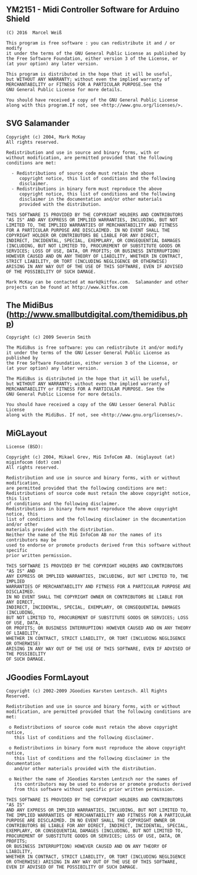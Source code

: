 
YM2151 - Midi Controller Software for Arduino Shield
---------------------------------------------

	(C) 2016  Marcel Weiß

	This program is free software : you can redistribute it and / or modify
	it under the terms of the GNU General Public License as published by
	the Free Software Foundation, either version 3 of the License, or
	(at your option) any later version.

	This program is distributed in the hope that it will be useful,
	but WITHOUT ANY WARRANTY; without even the implied warranty of
	MERCHANTABILITY or FITNESS FOR A PARTICULAR PURPOSE.See the
	GNU General Public License for more details.

	You should have received a copy of the GNU General Public License
	along with this program.If not, see <http://www.gnu.org/licenses/>.
	
	
	
	
SVG Salamander
---------------------------------------------

	Copyright (c) 2004, Mark McKay
	All rights reserved.

	Redistribution and use in source and binary forms, with or 
	without modification, are permitted provided that the following
	conditions are met:

	  - Redistributions of source code must retain the above 
		 copyright notice, this list of conditions and the following
		 disclaimer.
	  - Redistributions in binary form must reproduce the above
		 copyright notice, this list of conditions and the following
		 disclaimer in the documentation and/or other materials 
		 provided with the distribution.

	THIS SOFTWARE IS PROVIDED BY THE COPYRIGHT HOLDERS AND CONTRIBUTORS
	"AS IS" AND ANY EXPRESS OR IMPLIED WARRANTIES, INCLUDING, BUT NOT
	LIMITED TO, THE IMPLIED WARRANTIES OF MERCHANTABILITY AND FITNESS
	FOR A PARTICULAR PURPOSE ARE DISCLAIMED. IN NO EVENT SHALL THE
	COPYRIGHT HOLDER OR CONTRIBUTORS BE LIABLE FOR ANY DIRECT,
	INDIRECT, INCIDENTAL, SPECIAL, EXEMPLARY, OR CONSEQUENTIAL DAMAGES
	(INCLUDING, BUT NOT LIMITED TO, PROCUREMENT OF SUBSTITUTE GOODS OR
	SERVICES; LOSS OF USE, DATA, OR PROFITS; OR BUSINESS INTERRUPTION)
	HOWEVER CAUSED AND ON ANY THEORY OF LIABILITY, WHETHER IN CONTRACT,
	STRICT LIABILITY, OR TORT (INCLUDING NEGLIGENCE OR OTHERWISE)
	ARISING IN ANY WAY OUT OF THE USE OF THIS SOFTWARE, EVEN IF ADVISED
	OF THE POSSIBILITY OF SUCH DAMAGE. 
	
	Mark McKay can be contacted at mark@kitfox.com.  Salamander and other
	projects can be found at http://www.kitfox.com




The MidiBus (http://www.smallbutdigital.com/themidibus.php)
---------------------------------------------

	Copyright (c) 2009 Severin Smith

	The MidiBus is free software: you can redistribute it and/or modify
	it under the terms of the GNU Lesser General Public License as published by
	the Free Software Foundation, either version 3 of the License, or
	(at your option) any later version.

	The MidiBus is distributed in the hope that it will be useful,
	but WITHOUT ANY WARRANTY; without even the implied warranty of
	MERCHANTABILITY or FITNESS FOR A PARTICULAR PURPOSE. See the
	GNU General Public License for more details.

	You should have received a copy of the GNU Lesser General Public License
	along with the MidiBus. If not, see <http://www.gnu.org/licenses/>.


 

MiGLayout
---------------------------------------------
	License (BSD):

	Copyright (c) 2004, Mikael Grev, MiG InfoCom AB. (miglayout (at) miginfocom (dot) com)
	All rights reserved.

	Redistribution and use in source and binary forms, with or without modification,
	are permitted provided that the following conditions are met:
	Redistributions of source code must retain the above copyright notice, this list
	of conditions and the following disclaimer.
	Redistributions in binary form must reproduce the above copyright notice, this
	list of conditions and the following disclaimer in the documentation and/or other
	materials provided with the distribution.
	Neither the name of the MiG InfoCom AB nor the names of its contributors may be
	used to endorse or promote products derived from this software without specific
	prior written permission.

	THIS SOFTWARE IS PROVIDED BY THE COPYRIGHT HOLDERS AND CONTRIBUTORS "AS IS" AND
	ANY EXPRESS OR IMPLIED WARRANTIES, INCLUDING, BUT NOT LIMITED TO, THE IMPLIED
	WARRANTIES OF MERCHANTABILITY AND FITNESS FOR A PARTICULAR PURPOSE ARE DISCLAIMED.
	IN NO EVENT SHALL THE COPYRIGHT OWNER OR CONTRIBUTORS BE LIABLE FOR ANY DIRECT,
	INDIRECT, INCIDENTAL, SPECIAL, EXEMPLARY, OR CONSEQUENTIAL DAMAGES (INCLUDING,
	BUT NOT LIMITED TO, PROCUREMENT OF SUBSTITUTE GOODS OR SERVICES; LOSS OF USE, DATA,
	OR PROFITS; OR BUSINESS INTERRUPTION) HOWEVER CAUSED AND ON ANY THEORY OF LIABILITY,
	WHETHER IN CONTRACT, STRICT LIABILITY, OR TORT (INCLUDING NEGLIGENCE OR OTHERWISE)
	ARISING IN ANY WAY OUT OF THE USE OF THIS SOFTWARE, EVEN IF ADVISED OF THE POSSIBILITY
	OF SUCH DAMAGE.
 
 
 
 
JGoodies FormLayout
---------------------------------------------
	Copyright (c) 2002-2009 JGoodies Karsten Lentzsch. All Rights Reserved.

	Redistribution and use in source and binary forms, with or without
	modification, are permitted provided that the following conditions are met:

	 o Redistributions of source code must retain the above copyright notice,
	   this list of conditions and the following disclaimer.

	 o Redistributions in binary form must reproduce the above copyright notice,
	   this list of conditions and the following disclaimer in the documentation
	   and/or other materials provided with the distribution.

	 o Neither the name of JGoodies Karsten Lentzsch nor the names of
	   its contributors may be used to endorse or promote products derived
	   from this software without specific prior written permission.

	THIS SOFTWARE IS PROVIDED BY THE COPYRIGHT HOLDERS AND CONTRIBUTORS "AS IS"
	AND ANY EXPRESS OR IMPLIED WARRANTIES, INCLUDING, BUT NOT LIMITED TO,
	THE IMPLIED WARRANTIES OF MERCHANTABILITY AND FITNESS FOR A PARTICULAR
	PURPOSE ARE DISCLAIMED. IN NO EVENT SHALL THE COPYRIGHT OWNER OR
	CONTRIBUTORS BE LIABLE FOR ANY DIRECT, INDIRECT, INCIDENTAL, SPECIAL,
	EXEMPLARY, OR CONSEQUENTIAL DAMAGES (INCLUDING, BUT NOT LIMITED TO,
	PROCUREMENT OF SUBSTITUTE GOODS OR SERVICES; LOSS OF USE, DATA, OR PROFITS;
	OR BUSINESS INTERRUPTION) HOWEVER CAUSED AND ON ANY THEORY OF LIABILITY,
	WHETHER IN CONTRACT, STRICT LIABILITY, OR TORT (INCLUDING NEGLIGENCE
	OR OTHERWISE) ARISING IN ANY WAY OUT OF THE USE OF THIS SOFTWARE,
	EVEN IF ADVISED OF THE POSSIBILITY OF SUCH DAMAGE.
 